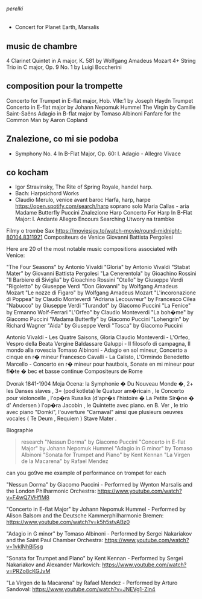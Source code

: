 ###### perelki 

- Concert for Planet Earth, Marsalis

## music de chambre

4  Clarinet Quintet in A major, K. 581 by Wolfgang Amadeus Mozart
4+  String Trio in C major, Op. 9 No. 1 by Luigi Boccherini

## composition pour la trompette 

Concerto for Trumpet in E-flat major, Hob. VIIe:1 by Joseph Haydn
Trumpet Concerto in E-flat major by Johann Nepomuk Hummel
The Virgin by Camille Saint-Saëns
Adagio in B-flat major by Tomaso Albinoni
Fanfare for the Common Man by Aaron Copland

## Znalezione, co mi sie podoba 
- Symphony No. 4 In B-Flat Major, Op. 60: I. Adagio - Allegro Vivace

## co kocham

- 	Igor Stravinsky, The Rite of Spring
Royale, handel harp.
- Bach: Harpsichord Works
- Claudio Merulo, venice avant baroc
Harfa, harp, harpe
https://open.spotify.com/search/harp
soprano solo
Maria Callas - aria
       Madame Butterfly Puccini
       Znalezione Harp
Concerto For Harp In B-Flat Major: I. Andante Allegro
Encours 
Searching
      Utwory na trambke
>>>
Filmy o trombe 
      Sax 
https://moviesjoy.to/watch-movie/round-midnight-80104.8311921
      Compositeurs de Venice
Giovanni Battista Pergolesi

Here are 20 of the most notable music compositions associated with Venice:

"The Four Seasons" by Antonio Vivaldi
"Gloria" by Antonio Vivaldi
"Stabat Mater" by Giovanni Battista Pergolesi
"La Cenerentola" by Gioachino Rossini
"Il Barbiere di Siviglia" by Gioachino Rossini
"Otello" by Giuseppe Verdi
"Rigoletto" by Giuseppe Verdi
"Don Giovanni" by Wolfgang Amadeus Mozart
"Le nozze di Figaro" by Wolfgang Amadeus Mozart
"L'incoronazione di Poppea" by Claudio Monteverdi
"Adriana Lecouvreur" by Francesco Cilea
"Nabucco" by Giuseppe Verdi
"Turandot" by Giacomo Puccini
"La Fenice" by Ermanno Wolf-Ferrari
"L'Orfeo" by Claudio Monteverdi
"La boh�me" by Giacomo Puccini
"Madama Butterfly" by Giacomo Puccini
"Lohengrin" by Richard Wagner
"Aida" by Giuseppe Verdi
"Tosca" by Giacomo Puccini


Antonio Vivaldi - Les Quatre Saisons, Gloria
Claudio Monteverdi - L'Orfeo, Vespro della Beata Vergine
Baldassare Galuppi - Il filosofo di campagna, Il mondo alla rovescia
Tomaso Albinoni - Adagio en sol mineur, Concerto a cinque en r� mineur
Francesco Cavalli - La Calisto, L'Ormindo
Benedetto Marcello - Concerto en r� mineur pour hautbois, Sonate en mi mineur pour fl�te � bec et basse continue
      Compositeurs de Rome

Dvorak 1841-1904
Moja Ocena: 
 la Symphonie � Du Nouveau Monde �, 
2+ les Danses slaves , 
3= (pod kotleta) le Quatuor am�ricain , 
le Concerto pour violoncelle , 
l'op�ra Rusalka (d'apr�s l'histoire � La Petite Sir�ne � d' Andersen ) 
l'op�ra Jacobin , 
le Quintette avec piano. en B. Ver , 
le trio avec piano "Domki", 
l'ouverture "Carnaval" 
ainsi que plusieurs oeuvres vocales ( Te Deum , Requiem ) Stave Mater .

Biographie


> research 
"Nessun Dorma" by Giacomo Puccini
"Concerto in E-flat Major" by Johann Nepomuk Hummel
"Adagio in G minor" by Tomaso Albinoni
"Sonata for Trumpet and Piano" by Kent Kennan
"La Virgen de la Macarena" by Rafael Mendez




can you go9ve me example of performance on trompet for each 



"Nessun Dorma" by Giacomo Puccini - Performed by Wynton Marsalis and the London Philharmonic Orchestra: https://www.youtube.com/watch?v=F4wQ7VHfIM8

"Concerto in E-flat Major" by Johann Nepomuk Hummel - Performed by Alison Balsom and the Deutsche Kammerphilharmonie Bremen: https://www.youtube.com/watch?v=k5h5stvABz0

"Adagio in G minor" by Tomaso Albinoni - Performed by Sergei Nakariakov and the Saint Paul Chamber Orchestra: https://www.youtube.com/watch?v=1vklNhBl5sg

"Sonata for Trumpet and Piano" by Kent Kennan - Performed by Sergei Nakariakov and Alexander Markovich: https://www.youtube.com/watch?v=PRZo8cKGJvM

"La Virgen de la Macarena" by Rafael Mendez - Performed by Arturo Sandoval: https://www.youtube.com/watch?v=JNEVg1-Zin4
